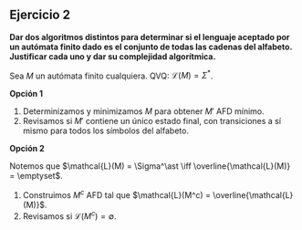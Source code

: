 ## Ejercicio 2

**Dar dos algoritmos distintos para determinar si el lenguaje aceptado por un autómata finito dado es el conjunto de todas las cadenas del alfabeto. Justificar cada uno y dar su complejidad algorítmica.**

Sea $M$ un autómata finito cualquiera. QVQ: $\mathcal{L}(M) = \Sigma^\ast$.

**Opción 1**

1. Determinizamos y minimizamos $M$ para obtener $M'$ AFD mínimo.
2. Revisamos si $M'$ contiene un único estado final, con transiciones a sí mismo para todos los símbolos del alfabeto.

**Opción 2**

Notemos que $\mathcal{L}(M) = \Sigma^\ast \iff \overline{\mathcal{L}(M)} = \emptyset$.

1. Construimos $M^c$ AFD tal que $\mathcal{L}(M^c) = \overline{\mathcal{L}(M)}$.
2. Revisamos si $\mathcal{L}(M^c) = \emptyset$.
